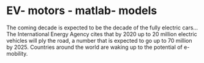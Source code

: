 # EV- motors - matlab- models
The coming decade is expected to be the decade of the fully electric cars…
The International Energy Agency cites that by 2020 up to 20 million electric vehicles will ply the road, a number that is expected to go up to 70 million by 2025.
Countries around the world are waking up to the potential of e-mobility.
